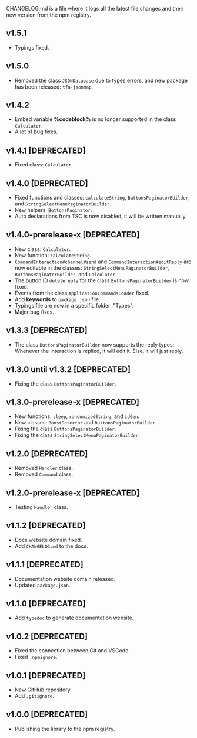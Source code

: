 CHANGELOG.md is a file where it logs all the latest file changes and their new version from the npm registry.

## v1.5.1
- Typings fixed.

## v1.5.0
- Removed the class `JSONDatabase` due to types errors, and new package has been released: `tfa-jsonmap`.

## v1.4.2
- Embed variable **%codeblock%** is no longer supported in the class `Calculator`.
- A lot of bug fixes.

## v1.4.1 [DEPRECATED]
- Fixed class: `Calculator`.

## v1.4.0 [DEPRECATED]
- Fixed functions and classes: `calculateString`, `ButtonsPaginatorBUilder`, and `StringSelectMenuPaginatorBuilder`.
- New helpers: `ButtonsPaginator`.
- Auto declarations from TSC is now disabled, it will be written manually.

## v1.4.0-prerelease-x [DEPRECATED]
- New class: `Calculator`.
- New function: `calculateString`.
- `CommandInteraction#channel#send` and `CommandInteraction#editReply` are now editable in the classes: `StringSelectMenuPaginatorBuilder`, `ButtonsPaginatorBuilder`, and `Calculator`.
- The button ID `deletereply` for the class `ButtonsPaginatorBuilder` is now fixed.
- Events from the class `ApplicationCommandsLoader` fixed.
- Add **keywords** to `package.json` file.
- Typings file are now in a specific folder: "Types".
- Major bug fixes.

## v1.3.3 [DEPRECATED]
- The class `ButtonsPaginatorBuilder` now supports the reply types: Whenever the interaction is replied, it will edit it. Else, it will just reply.

## v1.3.0 until v1.3.2 [DEPRECATED]
- Fixing the class `ButtonsPaginatorBuilder`.

## v1.3.0-prerelease-x [DEPRECATED]
- New functions: `sleep`, `randomizedString`, and `idGen`.
- New classes: `BoostDetector` and `ButtonsPaginatorBuilder`.
- Fixing the class `ButtonsPaginatorBuilder`.
- Fixing the class `StringSelectMenuPaginatorBuilder`.

## v1.2.0 [DEPRECATED]
- Removed `Handler` class.
- Removed `Command` class.

## v1.2.0-prerelease-x [DEPRECATED]
- Testing `Handler` class.

## v1.1.2 [DEPRECATED]
- Docs website domain fixed.
- Add `CHANGELOG.md` to the docs.

## v1.1.1 [DEPRECATED]
- Documentation website domain released.
- Updated `package.json`.

## v1.1.0 [DEPRECATED]
- Add `typedoc` to generate documentation website.

## v1.0.2 [DEPRECATED]
- Fixed the connection between Git and VSCode.
- Fixed `.npmignore`.

## v1.0.1 [DEPRECATED]
- New GitHub repository.
- Add `.gitignore`.

## v1.0.0 [DEPRECATED]
- Publishing the library to the npm registry.